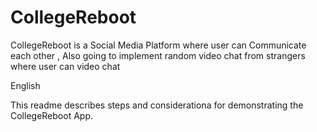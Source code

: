 # CollegeReboot
CollegeReboot is a Social Media Platform where user can Communicate each other  , Also going to implement random video chat from strangers where user can  video chat 

English

This readme describes steps and considerationa for demonstrating the CollegeReboot App.


